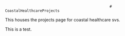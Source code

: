                                                     # CoastalHealthcareProjects
                                                    
This houses the projects page for coastal healthcare svs. 

This is a test. 
